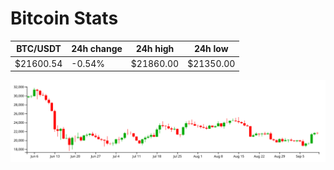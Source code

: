 # Bitcoin Stats

BTC/USDT|24h change|24h high|24h low|
|---|---|---|---|
|$21600.54|-0.54%|$21860.00|$21350.00|

<img src="./chart.svg">
